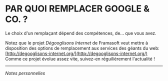 # PAR QUOI REMPLACER GOOGLE & CO. ?

Le choix d'un remplaçant dépend des compétences, de... que vous avez.



Notez que le projet *Dégooglisons Internet* de Framasoft veut mettre à disposition des options de remplacement aux services des géants du web: [http://degooglisons-internet.org/](http://degooglisons-internet.org/)   
Comme ce projet évolue assez vite, suivez-en réguilièrement l'actualité !   

---
*Notes personnelles*